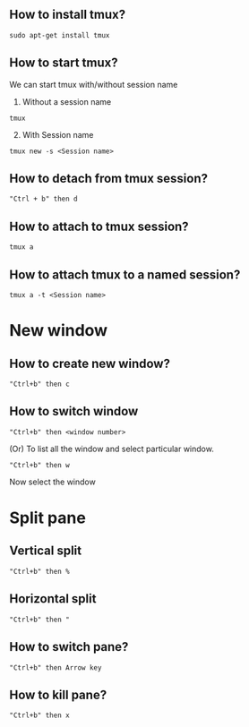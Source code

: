 ## How to install tmux?

```sudo apt-get install tmux```

## How to start tmux?

We can start tmux with/without session name
1. Without a session name

```
tmux
```
2. With Session name

```
tmux new -s <Session name>
```

## How to detach from tmux session?

```
"Ctrl + b" then d
````

## How to attach to tmux session?

```
tmux a
```

## How to attach tmux to a named session?

```
tmux a -t <Session name>
```
# New window

## How to create new window?

```
"Ctrl+b" then c
```

## How to switch window

```
"Ctrl+b" then <window number>
```

(Or)
To list all the window and select particular window.
```
"Ctrl+b" then w
```
Now select the window


# Split pane

## Vertical split
```
"Ctrl+b" then %
```

## Horizontal split

```
"Ctrl+b" then "
```

## How to switch pane?

```
"Ctrl+b" then Arrow key
```

## How to kill pane?

```
"Ctrl+b" then x
```
